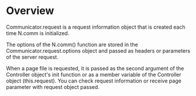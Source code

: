 Overview
===

Communicator.request is a request information object that is created each time N.comm is initialized.

The options of the N.comm() function are stored in the Communicator.request.options object and passed as headers or parameters of the server request.

When a page file is requested, it is passed as the second argument of the Controller object's init function or as a member variable of the Controller object (this.request). You can check request information or receive page parameter with request object passed.
